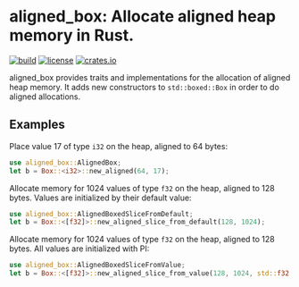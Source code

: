 # aligned_box: Allocate aligned heap memory in Rust.

[![build](https://travis-ci.com/michaellass/aligned_box.svg?branch=master)](https://travis-ci.com/michaellass/aligned_box)
[![license](https://img.shields.io/github/license/michaellass/aligned_box.svg)](https://github.com/michaellass/aligned_box/blob/master/LICENSE)
[![crates.io](https://img.shields.io/crates/v/aligned_box.svg)](https://crates.io/crates/aligned_box)

aligned_box provides traits and implementations for the allocation of aligned heap memory. It adds new constructors to
`std::boxed::Box` in order to do aligned allocations.

## Examples
Place value 17 of type `i32` on the heap, aligned to 64 bytes:
```rust
use aligned_box::AlignedBox;
let b = Box::<i32>::new_aligned(64, 17);
```

Allocate memory for 1024 values of type `f32` on the heap, aligned to 128 bytes. Values are initialized by their default value:
```rust
use aligned_box::AlignedBoxedSliceFromDefault;
let b = Box::<[f32]>::new_aligned_slice_from_default(128, 1024);
```

Allocate memory for 1024 values of type `f32` on the heap, aligned to 128 bytes. All values are initialized with PI:
```rust
use aligned_box::AlignedBoxedSliceFromValue;
let b = Box::<[f32]>::new_aligned_slice_from_value(128, 1024, std::f32::consts::PI);
```
